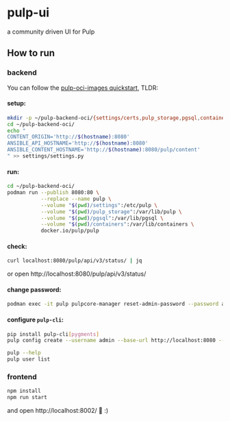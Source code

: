 # pulp-ui
a community driven UI for Pulp

## How to run

### backend

You can follow the [pulp-oci-images quickstart](https://pulpproject.org/pulp-oci-images/docs/admin/tutorials/quickstart/),
TLDR:

#### setup:

```sh
mkdir -p ~/pulp-backend-oci/{settings/certs,pulp_storage,pgsql,containers}
cd ~/pulp-backend-oci/
echo "
CONTENT_ORIGIN='http://$(hostname):8080'
ANSIBLE_API_HOSTNAME='http://$(hostname):8080'
ANSIBLE_CONTENT_HOSTNAME='http://$(hostname):8080/pulp/content'
" >> settings/settings.py
```

#### run:

```sh
cd ~/pulp-backend-oci/
podman run --publish 8080:80 \
           --replace --name pulp \
           --volume "$(pwd)/settings":/etc/pulp \
           --volume "$(pwd)/pulp_storage":/var/lib/pulp \
           --volume "$(pwd)/pgsql":/var/lib/pgsql \
           --volume "$(pwd)/containers":/var/lib/containers \
           docker.io/pulp/pulp
```

#### check:

```sh
curl localhost:8080/pulp/api/v3/status/ | jq
```

or open http://localhost:8080/pulp/api/v3/status/

#### change password:

```sh
podman exec -it pulp pulpcore-manager reset-admin-password --password admin
```

#### configure `pulp-cli`:

```sh
pip install pulp-cli[pygments]
pulp config create --username admin --base-url http://localhost:8080 --password admin

pulp --help
pulp user list
```

### frontend

```sh
npm install
npm run start
```

and open http://localhost:8002/ :tada: :)
